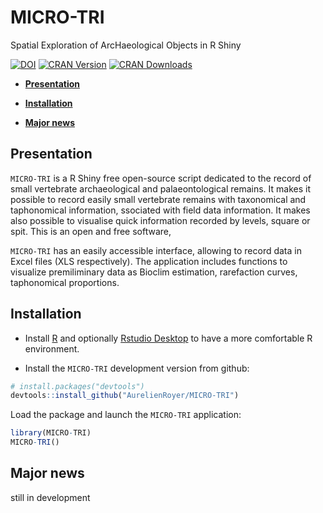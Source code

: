 # MICRO-TRI

Spatial Exploration of ArcHaeological Objects in R Shiny

[![DOI](https://zenodo.org/badge/581203118.svg)](https://zenodo.org/badge/latestdoi/581203118)
[![CRAN
Version](http://www.r-pkg.org/badges/version/SEAHORS)](https://cran.r-project.org/package=SEAHORS)
[![CRAN
Downloads](http://cranlogs.r-pkg.org/badges/SEAHORS)](https://cran.r-project.org/package=SEAHORS)

  - [**Presentation**](#presentation)
  - [**Installation**](#installation)
 
  - [**Major news**](#Major-news)

## Presentation

`MICRO-TRI` is a R Shiny free open-source script dedicated to the record of small vertebrate archaeological and palaeontological remains.
   It makes it possible to record easily small vertebrate remains with taxonomical and taphonomical information,
   ssociated with field data information. It makes also possible to visualise quick information recorded by levels, square or spit.
   This is an open and free software, 

`MICRO-TRI` has an easily accessible interface, allowing to record data in Excel
files (XLS respectively). The application includes functions to
visualize premiliminary data as Bioclim estimation, rarefaction curves, taphonomical proportions.


## Installation

  - Install [R](https://www.r-project.org) and optionally [Rstudio
    Desktop](https://posit.co/download/rstudio-desktop/) to have a more
    comfortable R environment.
  

  - Install the `MICRO-TRI` development version from github:

<!-- end list -->

``` r
# install.packages("devtools")
devtools::install_github("AurelienRoyer/MICRO-TRI")
```

Load the package and launch the `MICRO-TRI` application:

``` r
library(MICRO-TRI)
MICRO-TRI()
```







 ##  Major news 
 still in development
